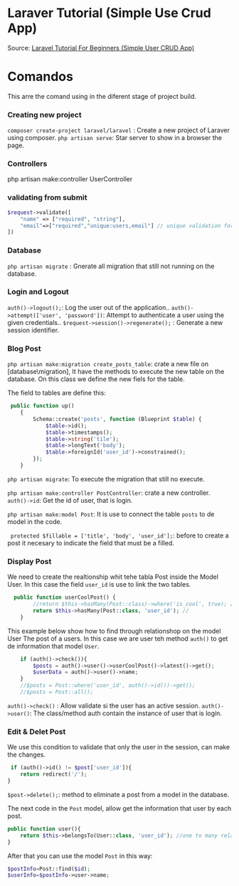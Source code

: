 # Laraver Tutorial (Simple Use Crud App)

Source: [Laravel Tutorial For Beginners (Simple User CRUD App)](https://youtu.be/cDEVWbz2PpQ?list=TLPQMTQwNzIwMjNOvt_IvqvlAA) 

# Comandos
This arre the comand using in the diferent stage of project build.

### Creating new project

`composer create-project laravel/laravel` : Create a new project of Laraver using composer.
`php artisan serve`: Star server to show in a browser the page.

### Controllers

php artisan make:controller UserController
 
### validating from submit
```php
$request->validate([
    "name" => ["required", "string"],
    "email"=>["required","unique:users,email"] // unique validation for email column in
])
```
### Database
`php artisan migrate` : Gnerate all migration that still not running on the database.

### Login and Logout

`auth()->logout();`: Log the user out of the application..
`auth()->attempt(['user', 'password'])`: Attempt to authenticate a user using the given credentials..
`$request->session()->regenerate();` : Generate a new session identifier.

### Blog Post

`php artisan make:migration create_posts_table`: crate a new file on [database\migration\], It have the methods to execute the new table on the database. On this class we define the new fiels for the table. 

The field to tables are define this:
```php
 public function up()
    {
        Schema::create('posts', function (Blueprint $table) {
            $table->id();
            $table->timestamps();
            $table->string('tile');
            $table->longText('body');
            $table->foreignId('user_id')->constrained();
        });
    }
```

`php artisan migrate`: To execute the migration that still no execute.

`php artisan make:controller PostController`: crate a new controller.
`auth()->id`: Get the id of user, that is login. 

`php artisan make:model Post`: It is use to connect the table `posts` to de model in the code.

` protected $fillable = ['title', 'body', 'user_id'];`: before to create a post it necesary to indicate the field that must be a filled.

### Display Post
We need to create the realtionship whit tehe tabla Post inside the Model User. In this case the field `user_id` is use to link the two tables.
```php
  public function userCoolPost() {
        //return $this->hasMany(Post::class)->where('is_cool', true); //
        return $this->hasMany(Post::class, 'user_id'); //
    }
```
This example below show how to find through relationshop on the model User The post of a users.
In this case we are user teh method `auth()` to get de information that model `User`.
```php
    if (auth()->check()){
        $posts = auth()->user()->userCoolPost()->latest()->get();
        $userData = auth()->user()->name;
    }
    //$posts = Post::where('user_id', auth()->id())->get();
    //$posts = Post::all();
```

`auth()->check()` : Allow validate si the user has an active session.
`auth()->user()`: The class/method auth contain the instance of user that is login.

### Edit & Delet Post
We use this condition to validate that only the user in the session, can make the changes.
```php
 if (auth()->id() != $post['user_id']){
    return redirect('/');
}
```
`$post->delete();`: method to eliminate a post from a model in the database.

The next code in the `Post` model, allow get the information that user by each post.
```php
public function user(){
    return $this->belongsTo(User::class, 'user_id'); //one to many relationship with User model.
}
```
After that you can use the model `Post` in this way: 
```php
$postInfo=Post::find($id);
$userInfo=$postInfo->user->name;
```
